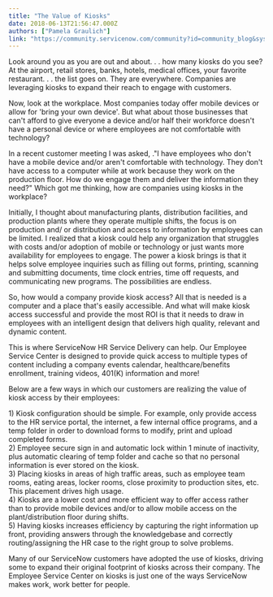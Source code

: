 ```yaml
---
title: "The Value of Kiosks"
date: 2018-06-13T21:56:47.000Z
authors: ["Pamela Graulich"]
link: "https://community.servicenow.com/community?id=community_blog&sys_id=1a1d43e7db229b40f7fca851ca96195a"
---
```

<p>Look around you as you are out and about. . . how many kiosks do you see? At the airport, retail stores, banks, hotels, medical offices, your favorite restaurant. . . the list goes on. They are everywhere. Companies are leveraging kiosks to expand their reach to engage with customers.</p>
<p>Now, look at the workplace. Most companies today offer mobile devices or allow for &#39;bring your own device&#39;. But what about those businesses that can&#39;t afford to give everyone a device and/or half their workforce doesn&#39;t have a personal device or where employees are not comfortable with technology?</p>
<p>In a recent customer meeting I was asked, .&#34;I have employees who don&#39;t have a mobile device and/or aren&#39;t comfortable with technology. They don&#39;t have access to a computer while at work because they work on the production floor. How do we engage them and deliver the information they need?&#34; Which got me thinking, how are companies using kiosks in the workplace?</p>
<p>Initially, I thought about manufacturing plants, distribution facilities, and production plants where they operate multiple shifts, the focus is on production and/ or distribution and access to information by employees can be limited. I realized that a kiosk could help any organization that struggles with costs and/or adoption of mobile or technology or just wants more availability for employees to engage. The power a kiosk brings is that it helps solve employee inquiries such as filling out forms, printing, scanning and submitting documents, time clock entries, time off requests, and communicating new programs. The possibilities are endless.</p>
<p>So, how would a company provide kiosk access? All that is needed is a computer and a place that&#39;s easily accessible. And what will make kiosk access successful and provide the most ROI is that it needs to draw in employees with an intelligent design that delivers high quality, relevant and dynamic content.</p>
<p>This is where ServiceNow HR Service Delivery can help. Our Employee Service Center is designed to provide quick access to multiple types of content including a company events calendar, healthcare/benefits enrollment, training videos, 401(K) information and more!</p>
<p>Below are a few ways in which our customers are realizing the value of kiosk access by their employees:</p>
<p>1) Kiosk configuration should be simple. For example, only provide access to the HR service portal, the internet, a few internal office programs, and a temp folder in order to download forms to modify, print and upload completed forms.<br />2) Employee secure sign in and automatic lock within 1 minute of inactivity, plus automatic clearing of temp folder and cache so that no personal information is ever stored on the kiosk.<br />3) Placing kiosks in areas of high traffic areas, such as employee team rooms, eating areas, locker rooms, close proximity to production sites, etc. This placement drives high usage.<br />4) Kiosks are a lower cost and more efficient way to offer access rather than to provide mobile devices and/or to allow mobile access on the plant/distribution floor during shifts. <br />5) Having kiosks increases efficiency by capturing the right information up front, providing answers through the knowledgebase and correctly routing/assigning the HR case to the right group to solve problems.</p>
<p>Many of our ServiceNow customers have adopted the use of kiosks, driving some to expand their original footprint of kiosks across their company. The Employee Service Center on kiosks is just one of the ways ServiceNow makes work, work better for people.</p>